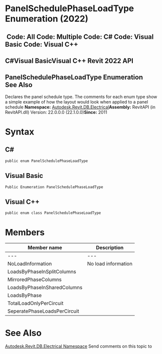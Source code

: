 # PanelSchedulePhaseLoadType Enumeration (2022)

﻿
 Code: All Code: Multiple Code: C# Code: Visual Basic Code: Visual C++   
---  
C#Visual BasicVisual C++
Revit 2022 API  
---  
PanelSchedulePhaseLoadType Enumeration  
See Also  
---  
Declares the panel schedule type. The comments for each enum type show a simple example of how the layout would look when applied to a panel schedule 
**Namespace:** [Autodesk.Revit.DB.Electrical](212a1314-7843-2c6c-3322-363127e4059f.md "Autodesk.Revit.DB.Electrical Namespace")**Assembly:** RevitAPI (in RevitAPI.dll) Version: 22.0.0.0 (22.1.0.0)**Since:** 2011 
# Syntax
C#  
---  
```text
public enum PanelSchedulePhaseLoadType
```
  
Visual Basic  
---  
```text
Public Enumeration PanelSchedulePhaseLoadType
```
  
Visual C++  
---  
```text
public enum class PanelSchedulePhaseLoadType
```
  
# Members
| Member name | Description |
| --- | --- |
| --- | --- |
| NoLoadInformation | No load information |
| LoadsByPhaseInSplitColumns |  | Ckt | A | B | C | Ckt |  | 1 | 100 | 200 | x | x | x | x | 2 |
| MirroredPhaseColumns |  | Ckt | A | B | C | A | B | C | Ckt |  | 1 | 100 | x | x | 200 | x | x | 2 |
| LoadsByPhaseInSharedColumns |  | Ckt | A | B | C | Ckt |  | 1 | 100/200 | x | x | 2 |
| LoadsByPhase |  | Ckt | A | B | C | Ckt |  | 1 | 100 | x | x |  |  |  | 200 | x | x | 2 |
| TotalLoadOnlyPerCircuit |  | Ckt | Load |  | 1 | 100 |  | 2 | 200 |
| SeperatePhaseLoadsPerCircuit |  | Ckt | A | B | C |  | 1 | 100 | 0 | 0 |  | 2 | 200 | 0 | 0 |

# See Also
[Autodesk.Revit.DB.Electrical Namespace](212a1314-7843-2c6c-3322-363127e4059f.md "Autodesk.Revit.DB.Electrical Namespace")
Send comments on this topic to 